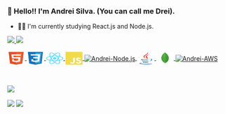 ### 👋 Hello!! I'm Andrei Silva. (You can call me Drei).



- ✍🏻 I'm currently studying React.js and Node.js.



<div> 
  <a href="https://github.com/S7Andrei">
  <img height="180em" src="https://github-readme-stats.vercel.app/api?username=S7Andrei&show_icons=true&theme=radical"/>
  <img height="180em" src="https://github-readme-stats.vercel.app/api/top-langs/?username=S7Andrei&layout=compact&langs_count=7&theme=radical"/>
</div>
 
<div style="display: inline_block"></br> 
<a href="#"> <img align="center" alt="Andrei-HTML5" height="30" width="40" src="https://raw.githubusercontent.com/devicons/devicon/master/icons/html5/html5-original.svg"> </a>
<a href="#"> <img align="center" alt="Andrei-CSS3" height="30" width="40" src="https://raw.githubusercontent.com/devicons/devicon/master/icons/css3/css3-original.svg"> </a> 
<a href="#"> <img align="center" alt="Andrei-React" height="30" width="40" src="https://raw.githubusercontent.com/devicons/devicon/master/icons/react/react-original.svg"> </a>
<a href="#"> <img align="center" alt="Andrei-Js" height="30" width="40" src="https://raw.githubusercontent.com/devicons/devicon/master/icons/javascript/javascript-plain.svg"> </a>
<a href="#"> <img align="center" alt="Andrei-Node.js" height="30" width="40" src="https://cdn.jsdelivr.net/gh/devicons/devicon/icons/nodejs/nodejs-original.svg"> </a>
<a href="#"> <img align="center" alt="Andrei-Java" height="30" width="40" src="https://raw.githubusercontent.com/devicons/devicon/master/icons/java/java-original.svg"> </a>
<a href="#"> <img align="center" alt="Andrei-MondoDB" height="30" width="40" src="https://raw.githubusercontent.com/devicons/devicon/master/icons/mongodb/mongodb-original.svg">  </a>
<a href="#"><img align="center" alt="Andrei-AWS" height="30" width="50" src="https://i.postimg.cc/SNZybTLf/aws-C-removebg-preview.png" alt="image host"/></a>
</div> <br/> 

##

<div> 
  <a href="https://www.linkedin.com/in/andrei-silva-b71463211/" target="_blank"><img src="https://img.shields.io/badge/-LinkedIn-%230077B5?style=for-the-badge&logo=linkedin&logoColor=white" target="_blank"></a> 
</div> 

 <a href="#"><img src="https://imgs.search.brave.com/5M-ZVGC866sUoBuwQRVk1phenzLt3by06ZmOCSBtrRo/rs:fit:860:0:0/g:ce/aHR0cHM6Ly93d3cu/aHRtbGNzc2NvbG9y/LmNvbS9wcmV2aWV3/L2dhbGxlcnkvMEQx/MDE3LnBuZw" aling="left" width="500px"></a>
 <a href="#"><img src="https://media.giphy.com/media/tDD5sO5Sa5AEhUwTju/giphy.gif" aling="center"></a>
